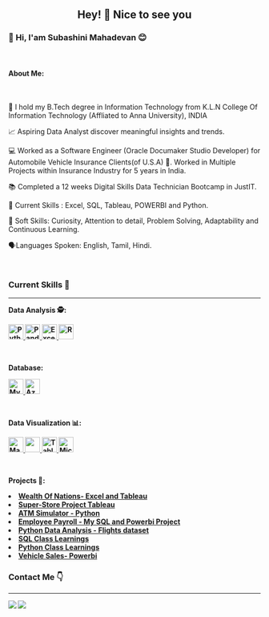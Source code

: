 <h2 align ="Center"> Hey! &#129309; Nice to see you</h2>

<h3 align ="Left">&#128075; Hi, I'am Subashini Mahadevan 😊 </h3> 
<br>
<div> <h4>About Me:</h4> 
<br>
  
🔭 I hold my B.Tech degree in Information Technology from K.L.N College Of Information Technology (Affliated to Anna University), INDIA

<p>&#128200; Aspiring Data Analyst discover meaningful insights and trends.</p>

<p>&#128187; Worked as a Software Engineer (Oracle Documaker Studio Developer) for Automobile Vehicle Insurance Clients(of U.S.A) &#128663. Worked in Multiple Projects within Insurance Industry for 5 years in India. </p>

<p>&#128218; Completed a 12 weeks Digital Skills Data Technician Bootcamp in JustIT.</p>
 
🌱 Current Skills : Excel, SQL, Tableau, POWERBI and Python.

<p>&#129300; Soft Skills: Curiosity, Attention to detail, Problem Solving, Adaptability and Continuous Learning.</p>

<p>&#128483;Languages Spoken: English, Tamil, Hindi.</p> 

</div>
<br>

<div>
<h3 align="Left"> Current Skills &#128204; </h3> </div>
<hr>

<b>Data Analysis &#128373;:<b>


<p align="center">  
  
<a href="#" target="_blank"> <img src="https://www.python.org/static/community_logos/python-logo.png" alt="Python" height="30"/> </a> 
<a href="#" target="_blank"> <img src="https://upload.wikimedia.org/wikipedia/commons/thumb/e/ed/Pandas_logo.svg/2560px-Pandas_logo.svg.png" alt="Pandas" height="30"/> </a>
<a href="#" target="_blank"> <img src="https://upload.wikimedia.org/wikipedia/commons/thumb/3/34/Microsoft_Office_Excel_%282019%E2%80%93present%29.svg/512px-Microsoft_Office_Excel_%282019%E2%80%93present%29.svg.png" alt="Excel" height="30"/> </a>
<a href="#" target="_blank"> <img src="https://www.r-project.org/logo/Rlogo.png" alt="R" height="30"/> </a>
</p>
</p>
</p>
</p>
<br>

<b>Database:<b>


<a href="#" target="_blank"> <img src="https://www.mysql.com/common/logos/logo-mysql-170x115.png" alt="MySQL" height="30"/> </a>
<a href="#" target="_blank"> <img src="https://upload.wikimedia.org/wikipedia/commons/thumb/a/a8/Microsoft_Azure_Logo.svg/187px-Microsoft_Azure_Logo.svg.png" alt="Azure" height="30"/> </a>
</p>
</p>

<br>

<b>Data Visualization &#128202;:</b> 


<p align="center">
  
<a href="#" target="_blank"> <img src="https://matplotlib.org/stable/_images/sphx_glr_logos2_003.png" alt="Matplotlib" height="30"/> </a>
<a href="#" target="_blank"> <img src="https://seaborn.pydata.org/_static/logo-wide-lightbg.svg" height="30"/> </a>
<a href="#" target="_blank"> <img src="https://upload.wikimedia.org/wikipedia/en/thumb/0/06/Tableau_logo.svg/1920px-Tableau_logo.svg.png" alt="Tableau" height="30"/> </a>
<a href="#" target="_blank"> <img src="https://insightsoftware.com/wp-content/uploads/2018/03/blog-microsoft-power-bi-solid-color.jpg" alt="Microsoft Power BI" height="30"/> </a>
</p>
</p>
</p>
</p>
<br>

<b>Projects &#128220;:</b> 
<li><a href="https://github.com/SubashiniMahadevan/WEALTH-OF-NATIONS-Using-Excel-and-Tableau">Wealth Of Nations- Excel and Tableau</a>
<li><a href="https://github.com/SubashiniMahadevan/Super-Store-Analysis---Tableau">Super-Store Project Tableau</a>
<li><a href="https://github.com/SubashiniMahadevan/ATM-Project-Python">ATM Simulator - Python</a>
<li><a href="https://github.com/SubashiniMahadevan/My-SQL-Project">Employee Payroll - My SQL and Powerbi Project</a>
<li><a href="https://github.com/SubashiniMahadevan/Data-Analysis-Fundamentals-Flights-Dataset">Python Data Analysis - Flights dataset</a>
<li><a href="https://github.com/SubashiniMahadevan/SQL-Classwork-Learnings">SQL Class Learnings</a> 
<li><a href="https://github.com/SubashiniMahadevan/Python-Class-learnings">Python Class Learnings</a>  
<li><a href="https://github.com/SubashiniMahadevan/Vehicle-sales-Project---POWERBI">Vehicle Sales- Powerbi</a>
<br>

<h3 align="Left"> Contact Me &#128071; </h3> </div>
<hr>
<p align="Left">

<a href="https://www.linkedin.com/in/subashini-mahadevan/">
  <img align="Left" src="https://img.shields.io/badge/linkedin-%230077B5.svg?&style=for-the-badge&logo=linkedin&logoColor=white" />
</a>

<a href="mailto: subabtech2010@gmail.com">  
  <img align="left" src="https://img.shields.io/badge/gmail-f1f2f6.svg?&style=for-the-badge&logo=gmail&logoColor=red"  />
</a>

</p>
